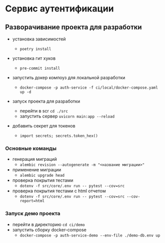 # Сервис аутентификации

## Разворачивание проекта для разработки

- установка зависимостей
    - `poetry install`

- установка гит хуков
    - `pre-commit install`

- запустить докер компоуз для локальной разработки
    - `docker-compose -p auth-service -f ci/local/docker-compose.yaml up -d`

- запуск проекта для разработки
    - перейти в scr `cd ./src`
    - запустить сервер `uvicorn main:app --reload`

- добавить секрет для токенов
    - `import secrets; secrets.token_hex()`

### Основные команды

- генерация миграций
    - `alembic revision --autogenerate -m "<название миграции>"`
- применение миграции
    - `alembic upgrade head`
- проверка покрытия тестами
    - `dotenv -f src/core/.env run -- pytest --cov=src`
- проверка покрытия тестами c html отчетом
    - `dotenv -f src/core/.env run -- pytest --cov=src --cov-report=html`

### Запуск демо проекта

- перейти в директорию `cd ci/demo`
- запустить сборку docker-compose
    - `docker-compose -p auth-service-demo --env-file ./demo-db.env up`
